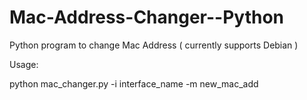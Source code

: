 # Mac-Address-Changer--Python
Python program to change Mac Address  ( currently supports Debian ) 

Usage:

python mac_changer.py -i interface_name -m new_mac_add
